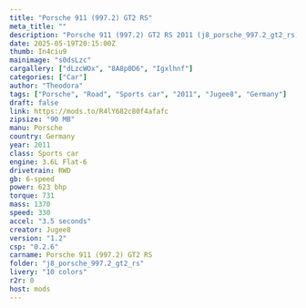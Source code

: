 ```yaml
---
title: "Porsche 911 (997.2) GT2 RS"
meta_title: ""
description: "Porsche 911 (997.2) GT2 RS 2011 (j8_porsche_997.2_gt2_rs) by Jugee8"
date: 2025-05-19T20:15:00Z
thumb: In4ciu9
mainimage: "s0dsLzc"
cargallery: ["dLzcWOx", "8A8p0D6", "Igxlhnf"]
categories: ["Car"]
author: "Theodora"
tags: ["Porsche", "Road", "Sports car", "2011", "Jugee8", "Germany"]
draft: false
link: https://mods.to/R4lY682c80f4afafc
zipsize: "90 MB"
manu: Porsche
country: Germany
year: 2011
class: Sports car
engine: 3.6L Flat-6
drivetrain: RWD
gb: 6-speed
power: 623 bhp
torque: 731
mass: 1370
speed: 330
accel: "3.5 seconds"
creator: Jugee8
version: "1.2"
csp: "0.2.6"
carname: Porsche 911 (997.2) GT2 RS
folder: "j8_porsche_997.2_gt2_rs"
livery: "10 colors"
r2r: 0
host: mods
---
```

